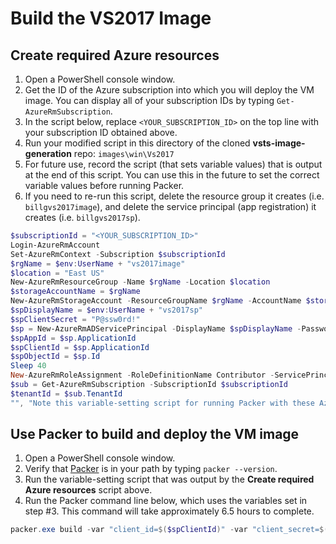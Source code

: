 # Build the VS2017 Image

## Create required Azure resources
1. Open a PowerShell console window.
1. Get the ID of the Azure subscription into which you will deploy the VM image.  You can display all of your subscription IDs by typing `Get-AzureRmSubscription`.
1. In the script below, replace `<YOUR_SUBSCRIPTION_ID>` on the top line with your subscription ID obtained above.
1. Run your modified script in this directory of the cloned **vsts-image-generation** repo: `images\win\Vs2017`
1. For future use, record the script (that sets variable values) that is output at the end of this script. You can use this in the future to set the correct variable values before running Packer.
1. If you need to re-run this script, delete the resource group it creates (i.e. `billgvs2017image`), and delete the service principal (app registration) it creates (i.e. `billgvs2017sp`).

```powershell
$subscriptionId = "<YOUR_SUBSCRIPTION_ID>"
Login-AzureRmAccount
Set-AzureRmContext -Subscription $subscriptionId
$rgName = $env:UserName + "vs2017image"
$location = "East US"
New-AzureRmResourceGroup -Name $rgName -Location $location
$storageAccountName = $rgName
New-AzureRmStorageAccount -ResourceGroupName $rgName -AccountName $storageAccountName -Location $location -SkuName "Standard_LRS"
$spDisplayName = $env:UserName + "vs2017sp"
$spClientSecret = "P@ssw0rd!"
$sp = New-AzureRmADServicePrincipal -DisplayName $spDisplayName -Password (ConvertTo-SecureString $spClientSecret -AsPlainText -Force)
$spAppId = $sp.ApplicationId
$spClientId = $sp.ApplicationId
$spObjectId = $sp.Id
Sleep 40
New-AzureRmRoleAssignment -RoleDefinitionName Contributor -ServicePrincipalName $spAppId
$sub = Get-AzureRmSubscription -SubscriptionId $subscriptionId
$tenantId = $sub.TenantId
"", "Note this variable-setting script for running Packer with these Azure resources in the future:", "==============================================================================================", "`$spClientId = `"$spClientId`"", "`$spClientSecret = `"$spClientSecret`"", "`$subscriptionId = `"$subscriptionId`"", "`$tenantId = `"$tenantId`"", "`$spObjectId = `"$spObjectId`"", "`$location = `"$location`"", "`$rgName = `"$rgName`"", "`$storageAccountName = `"$storageAccountName`"", ""
```

## Use Packer to build and deploy the VM image
1. Open a PowerShell console window.
2. Verify that [Packer](https://www.packer.io) is in your path by typing `packer --version`.
3. Run the variable-setting script that was output by the **Create required Azure resources** script above.
4. Run the Packer command line below, which uses the variables set in step #3.  This command will take approximately 6.5 hours to complete.

```powershell
packer.exe build -var "client_id=$($spClientId)" -var "client_secret=$($spClientSecret)" -var "subscription_id=$($subscriptionId)" -var "tenant_id=$($tenantId)" -var "object_id=$($spObjectId)" -var "location=$($location)" -var "resource_group=$($rgName)" -var "storage_account=$($storageAccountName)" vs2017-Server2016-Azure.json
```
